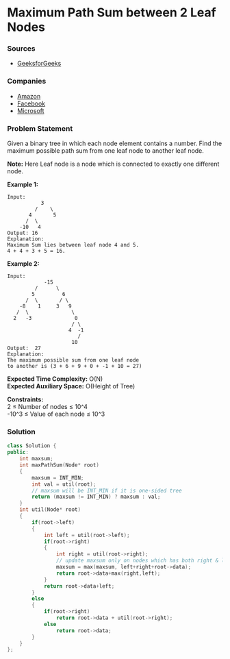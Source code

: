 # Maximum Path Sum between 2 Leaf Nodes

### Sources

* [GeeksforGeeks](https://practice.geeksforgeeks.org/problems/maximum-path-sum/1#)

### Companies

* [Amazon](../../company-based-lists/amazon.md)
* [Facebook](../../company-based-lists/facebook.md)
* [Microsoft](../../company-based-lists/microsoft.md)

### Problem Statement

Given a binary tree in which each node element contains a number. Find the maximum possible path sum from one leaf node to another leaf node.

**Note:** Here Leaf node is a node which is connected to exactly one different node.

  
 **Example 1:**

```text
Input:      
           3                               
         /    \                          
       4       5                     
      /  \      
    -10   4                          
Output: 16
Explanation:
Maximum Sum lies between leaf node 4 and 5.
4 + 4 + 3 + 5 = 16.
```

**Example 2:**

```text
Input:    
            -15                               
         /      \                          
        5         6                      
      /  \       / \
    -8    1     3   9
   /  \              \
  2   -3              0
                     / \
                    4  -1
                       /
                     10  
Output:  27
Explanation:
The maximum possible sum from one leaf node 
to another is (3 + 6 + 9 + 0 + -1 + 10 = 27)
```

**Expected Time Complexity:** O\(N\)  
**Expected Auxiliary Space:** O\(Height of Tree\)

  
 **Constraints:**  
 2  ≤  Number of nodes  ≤  10^4  
 -10^3  ≤ Value of each node ≤ 10^3

### Solution

```cpp
class Solution {
public:
    int maxsum;
    int maxPathSum(Node* root)
    {
        maxsum = INT_MIN;
        int val = util(root);
        // maxsum will be INT_MIN if it is one-sided tree
        return (maxsum != INT_MIN) ? maxsum : val;
    }
    int util(Node* root)
    {
        if(root->left)
        {
            int left = util(root->left);
            if(root->right)
            {
                int right = util(root->right);
                // update maxsum only on nodes which has both right & left nodes
                maxsum = max(maxsum, left+right+root->data);
                return root->data+max(right,left);
            }
            return root->data+left;
        }
        else
        {
            if(root->right)
                return root->data + util(root->right);
            else
                return root->data;
        }
    }
};
```

